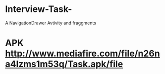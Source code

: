 # Interview-Task-
A NavigationDrawer Avtivity and fraggments
# APK http://www.mediafire.com/file/n26na4lzms1m53q/Task.apk/file
